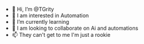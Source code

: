 - 👋 Hi, I’m @TGrity
- 👀 I am interested in Automation
- 🌱 I’m currently learning
- 💞️ I am looking to collaborate on Ai and automations
- 📫 They can't get to me I'm just a rookie

<!---
TGrity/TGrity is a ✨ special ✨ repository because its `README.md` (this file) appears on your GitHub profile.
You can click the Preview link to take a look at your changes.
--->
